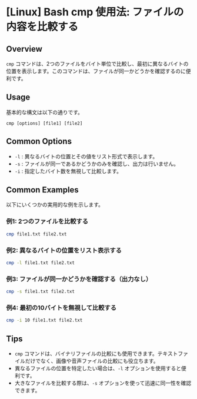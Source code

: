 # [Linux] Bash cmp 使用法: ファイルの内容を比較する

## Overview
`cmp` コマンドは、2つのファイルをバイト単位で比較し、最初に異なるバイトの位置を表示します。このコマンドは、ファイルが同一かどうかを確認するのに便利です。

## Usage
基本的な構文は以下の通りです。

```
cmp [options] [file1] [file2]
```

## Common Options
- `-l` : 異なるバイトの位置とその値をリスト形式で表示します。
- `-s` : ファイルが同一であるかどうかのみを確認し、出力は行いません。
- `-i` : 指定したバイト数を無視して比較します。

## Common Examples
以下にいくつかの実用的な例を示します。

### 例1: 2つのファイルを比較する
```bash
cmp file1.txt file2.txt
```

### 例2: 異なるバイトの位置をリスト表示する
```bash
cmp -l file1.txt file2.txt
```

### 例3: ファイルが同一かどうかを確認する（出力なし）
```bash
cmp -s file1.txt file2.txt
```

### 例4: 最初の10バイトを無視して比較する
```bash
cmp -i 10 file1.txt file2.txt
```

## Tips
- `cmp` コマンドは、バイナリファイルの比較にも使用できます。テキストファイルだけでなく、画像や音声ファイルの比較にも役立ちます。
- 異なるファイルの位置を特定したい場合は、`-l` オプションを使用すると便利です。
- 大きなファイルを比較する際は、`-s` オプションを使って迅速に同一性を確認できます。